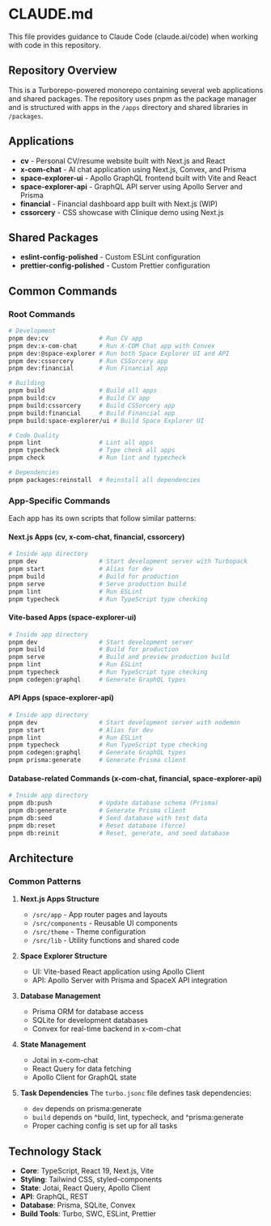 # CLAUDE.md

This file provides guidance to Claude Code (claude.ai/code) when working with code in this repository.

## Repository Overview

This is a Turborepo-powered monorepo containing several web applications and shared packages. The repository uses pnpm as the package manager and is structured with apps in the `/apps` directory and shared libraries in `/packages`.

## Applications

- **cv** - Personal CV/resume website built with Next.js and React
- **x-com-chat** - AI chat application using Next.js, Convex, and Prisma
- **space-explorer-ui** - Apollo GraphQL frontend built with Vite and React
- **space-explorer-api** - GraphQL API server using Apollo Server and Prisma
- **financial** - Financial dashboard app built with Next.js (WIP)
- **cssorcery** - CSS showcase with Clinique demo using Next.js

## Shared Packages

- **eslint-config-polished** - Custom ESLint configuration
- **prettier-config-polished** - Custom Prettier configuration

## Common Commands

### Root Commands

```bash
# Development
pnpm dev:cv              # Run CV app
pnpm dev:x-com-chat      # Run X-COM Chat app with Convex
pnpm dev:@space-explorer # Run both Space Explorer UI and API
pnpm dev:cssorcery       # Run CSSorcery app
pnpm dev:financial       # Run Financial app

# Building
pnpm build               # Build all apps
pnpm build:cv            # Build CV app
pnpm build:cssorcery     # Build CSSorcery app
pnpm build:financial     # Build Financial app
pnpm build:space-explorer/ui # Build Space Explorer UI

# Code Quality
pnpm lint                # Lint all apps
pnpm typecheck           # Type check all apps
pnpm check               # Run lint and typecheck

# Dependencies
pnpm packages:reinstall  # Reinstall all dependencies
```

### App-Specific Commands

Each app has its own scripts that follow similar patterns:

#### Next.js Apps (cv, x-com-chat, financial, cssorcery)

```bash
# Inside app directory
pnpm dev                 # Start development server with Turbopack
pnpm start               # Alias for dev
pnpm build               # Build for production
pnpm serve               # Serve production build
pnpm lint                # Run ESLint
pnpm typecheck           # Run TypeScript type checking
```

#### Vite-based Apps (space-explorer-ui)

```bash
# Inside app directory
pnpm dev                 # Start development server
pnpm build               # Build for production
pnpm serve               # Build and preview production build
pnpm lint                # Run ESLint
pnpm typecheck           # Run TypeScript type checking
pnpm codegen:graphql     # Generate GraphQL types
```

#### API Apps (space-explorer-api)

```bash
# Inside app directory
pnpm dev                 # Start development server with nodemon
pnpm start               # Alias for dev
pnpm lint                # Run ESLint
pnpm typecheck           # Run TypeScript type checking
pnpm codegen:graphql     # Generate GraphQL types
pnpm prisma:generate     # Generate Prisma client
```

#### Database-related Commands (x-com-chat, financial, space-explorer-api)

```bash
# Inside app directory
pnpm db:push             # Update database schema (Prisma)
pnpm db:generate         # Generate Prisma client
pnpm db:seed             # Seed database with test data
pnpm db:reset            # Reset database (force)
pnpm db:reinit           # Reset, generate, and seed database
```

## Architecture

### Common Patterns

1. **Next.js Apps Structure**
   - `/src/app` - App router pages and layouts
   - `/src/components` - Reusable UI components
   - `/src/theme` - Theme configuration
   - `/src/lib` - Utility functions and shared code

2. **Space Explorer Structure**
   - UI: Vite-based React application using Apollo Client
   - API: Apollo Server with Prisma and SpaceX API integration

3. **Database Management**
   - Prisma ORM for database access
   - SQLite for development databases
   - Convex for real-time backend in x-com-chat

4. **State Management**
   - Jotai in x-com-chat
   - React Query for data fetching
   - Apollo Client for GraphQL state

5. **Task Dependencies**
   The `turbo.jsonc` file defines task dependencies:
   - `dev` depends on prisma:generate
   - `build` depends on ^build, lint, typecheck, and ^prisma:generate
   - Proper caching config is set up for all tasks

## Technology Stack

- **Core**: TypeScript, React 19, Next.js, Vite
- **Styling**: Tailwind CSS, styled-components
- **State**: Jotai, React Query, Apollo Client
- **API**: GraphQL, REST
- **Database**: Prisma, SQLite, Convex
- **Build Tools**: Turbo, SWC, ESLint, Prettier